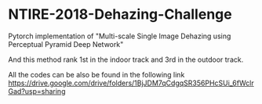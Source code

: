 # NTIRE-2018-Dehazing-Challenge
Pytorch implementation of "Multi-scale Single Image Dehazing using Perceptual Pyramid Deep Network"

And this method rank 1st in the indoor track and 3rd in the outdoor track. 


All the codes can be also be found in the following link
https://drive.google.com/drive/folders/1BjJDM7qCdgqSR356PHcSUi_6fWclrGad?usp=sharing

